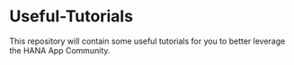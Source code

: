Useful-Tutorials
================

This repository will contain some useful tutorials for you to better leverage the HANA App Community.